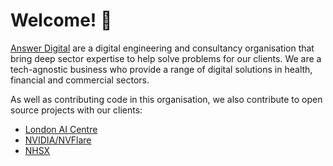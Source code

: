 # Welcome! 👋

[Answer Digital](https://answerdigital.com) are a digital engineering and consultancy organisation that bring deep sector expertise to help solve problems for our clients.
We are a tech-agnostic business who provide a range of digital solutions in health, financial and commercial sectors.

As well as contributing code in this organisation, we also contribute to open source projects with our clients:

* [London AI Centre](https://github.com/AI4VBH)
* [NVIDIA/NVFlare](https://github.com/NVIDIA/NVFlare)
* [NHSX](https://github.com/nhsx)
